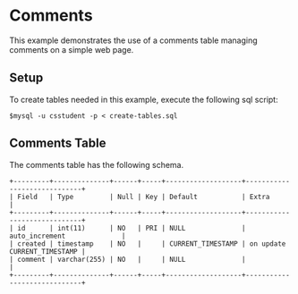 # Comments
This example demonstrates the use of a comments table managing comments on a simple web page.

## Setup
To create tables needed in this example, execute the following sql script:

```
$mysql -u csstudent -p < create-tables.sql
```

## Comments Table
The comments table has the following schema.
```
+---------+--------------+------+-----+-------------------+-----------------------------+
| Field   | Type         | Null | Key | Default           | Extra                       |
+---------+--------------+------+-----+-------------------+-----------------------------+
| id      | int(11)      | NO   | PRI | NULL              | auto_increment              |
| created | timestamp    | NO   |     | CURRENT_TIMESTAMP | on update CURRENT_TIMESTAMP |
| comment | varchar(255) | NO   |     | NULL              |                             |
+---------+--------------+------+-----+-------------------+-----------------------------+
```

